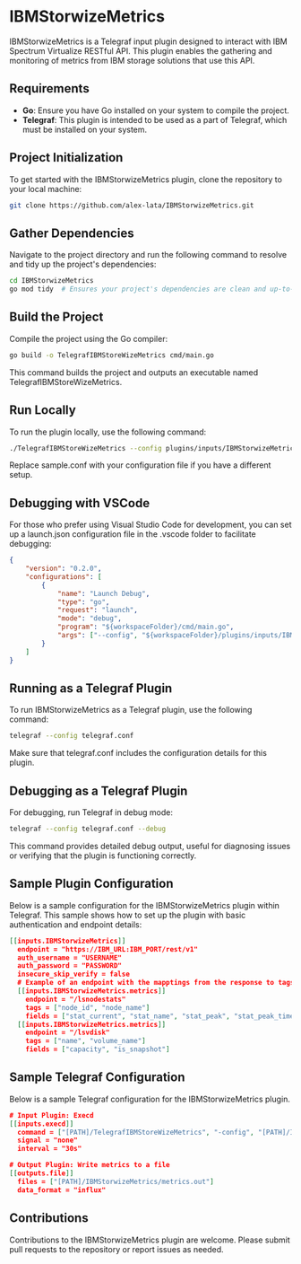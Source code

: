# IBMStorwizeMetrics

IBMStorwizeMetrics is a Telegraf input plugin designed to interact with IBM Spectrum Virtualize RESTful API. This plugin enables the gathering and monitoring of metrics from IBM storage solutions that use this API.

## Requirements

- **Go**: Ensure you have Go installed on your system to compile the project.
- **Telegraf**: This plugin is intended to be used as a part of Telegraf, which must be installed on your system.

## Project Initialization
To get started with the IBMStorwizeMetrics plugin, clone the repository to your local machine:
```bash
git clone https://github.com/alex-lata/IBMStorwizeMetrics.git
```

## Gather Dependencies
Navigate to the project directory and run the following command to resolve and tidy up the project's dependencies:
```bash
cd IBMStorwizeMetrics  
go mod tidy  # Ensures your project's dependencies are clean and up-to-date
```

## Build the Project
Compile the project using the Go compiler:
```bash
go build -o TelegrafIBMStoreWizeMetrics cmd/main.go
```
This command builds the project and outputs an executable named TelegrafIBMStoreWizeMetrics.

## Run Locally
To run the plugin locally, use the following command:
```bash
./TelegrafIBMStoreWizeMetrics --config plugins/inputs/IBMStorwizeMetrics/sample.conf
```
Replace sample.conf with your configuration file if you have a different setup.

## Debugging with VSCode
For those who prefer using Visual Studio Code for development, you can set up a launch.json configuration file in the .vscode folder to facilitate debugging:
```json
{
    "version": "0.2.0",
    "configurations": [
        {
            "name": "Launch Debug",
            "type": "go",
            "request": "launch",
            "mode": "debug",
            "program": "${workspaceFolder}/cmd/main.go",
            "args": ["--config", "${workspaceFolder}/plugins/inputs/IBMStorwizeMetrics/sample.conf"],
        }
    ]
}
```

## Running as a Telegraf Plugin
To run IBMStorwizeMetrics as a Telegraf plugin, use the following command:
```bash
telegraf --config telegraf.conf
```
Make sure that telegraf.conf includes the configuration details for this plugin.

## Debugging as a Telegraf Plugin
For debugging, run Telegraf in debug mode:
```bash
telegraf --config telegraf.conf --debug
```
This command provides detailed debug output, useful for diagnosing issues or verifying that the plugin is functioning correctly.

## Sample Plugin Configuration
Below is a sample configuration for the IBMStorwizeMetrics plugin within Telegraf. This sample shows how to set up the plugin with basic authentication and endpoint details:
```json
[[inputs.IBMStorwizeMetrics]]
  endpoint = "https://IBM_URL:IBM_PORT/rest/v1"
  auth_username = "USERNAME"
  auth_password = "PASSWORD"
  insecure_skip_verify = false
  # Example of an endpoint with the mapptings from the response to tags and fields
  [[inputs.IBMStorwizeMetrics.metrics]]
    endpoint = "/lsnodestats"
    tags = ["node_id", "node_name"]
    fields = ["stat_current", "stat_name", "stat_peak", "stat_peak_time"]
  [[inputs.IBMStorwizeMetrics.metrics]]
    endpoint = "/lsvdisk"
    tags = ["name", "volume_name"]
    fields = ["capacity", "is_snapshot"]
```

## Sample Telegraf Configuration
Below is a sample Telegraf configuration for the IBMStorwizeMetrics plugin. 
```json
# Input Plugin: Execd
[[inputs.execd]]
  command = ["[PATH]/TelegrafIBMStoreWizeMetrics", "-config", "[PATH]/IBMStorwizeMetrics/plugins/inputs/IBMStorwizeMetrics/sample.conf"]
  signal = "none"
  interval = "30s"

# Output Plugin: Write metrics to a file
[[outputs.file]]
  files = ["[PATH]/IBMStorwizeMetrics/metrics.out"]
  data_format = "influx"
```

## Contributions
Contributions to the IBMStorwizeMetrics plugin are welcome. Please submit pull requests to the repository or report issues as needed.
